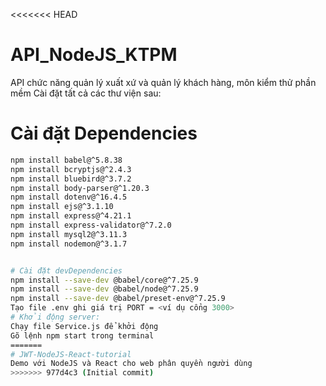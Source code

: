 <<<<<<< HEAD
# API_NodeJS_KTPM
API chức năng quản lý xuất xứ và quản lý khách hàng, môn kiểm thử phần mềm
Cài đặt tất cả các thư viện sau:
# Cài đặt Dependencies

```bash
npm install babel@^5.8.38  
npm install bcryptjs@^2.4.3  
npm install bluebird@^3.7.2  
npm install body-parser@^1.20.3  
npm install dotenv@^16.4.5  
npm install ejs@^3.1.10  
npm install express@^4.21.1  
npm install express-validator@^7.2.0  
npm install mysql2@^3.11.3  
npm install nodemon@^3.1.7  


# Cài đặt devDependencies
npm install --save-dev @babel/core@^7.25.9
npm install --save-dev @babel/node@^7.25.9
npm install --save-dev @babel/preset-env@^7.25.9
Tạo file .env ghi giá trị PORT = <ví dụ cổng 3000>
# Khởi động server:
Chạy file Service.js để khởi động 
Gõ lệnh npm start trong terminal
=======
# JWT-NodeJS-React-tutorial
Demo với NodeJS và React cho web phân quyền người dùng
>>>>>>> 977d4c3 (Initial commit)
